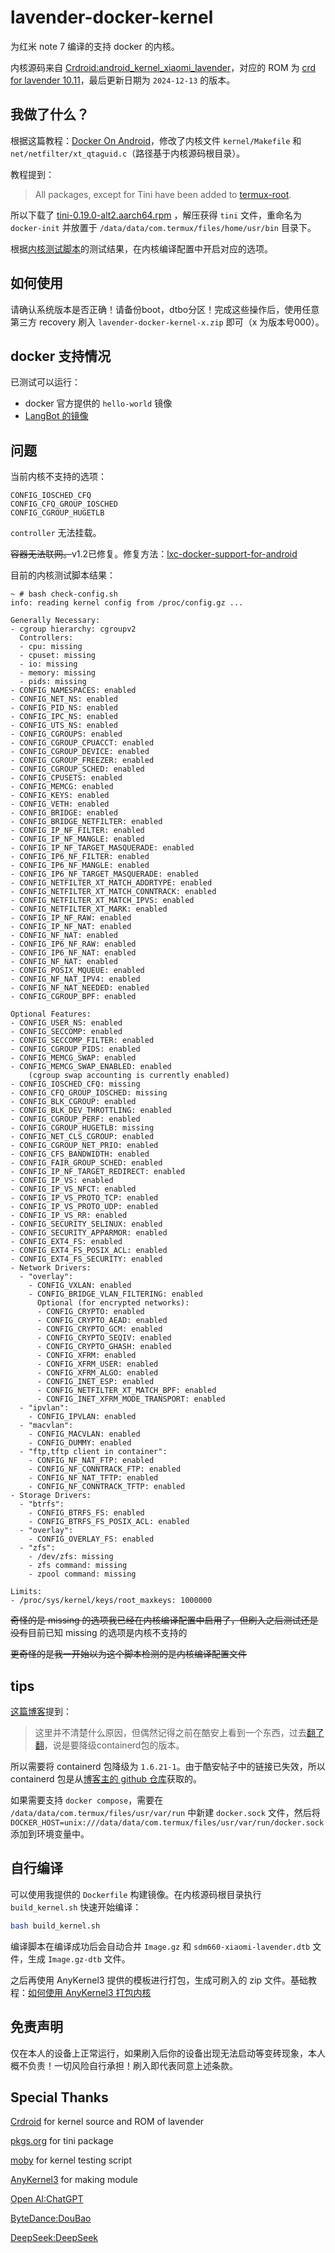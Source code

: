 # lavender-docker-kernel

为红米 note 7 编译的支持 docker 的内核。

内核源码来自 [Crdroid:android_kernel_xiaomi_lavender](https://github.com/crdroidandroid/android_kernel_xiaomi_lavender/tree/b7b27af5994f7afc11f69cfef194a8dc738842b4)，对应的 ROM 为 [crd for lavender 10.11](https://crdroid.net/lavender/10)，最后更新日期为 `2024-12-13` 的版本。

## 我做了什么？

根据这篇教程：[Docker On Android](https://gist.github.com/FreddieOliveira/efe850df7ff3951cb62d74bd770dce27)，修改了内核文件 `kernel/Makefile` 和 `net/netfilter/xt_qtaguid.c`（路径基于内核源码根目录）。

教程提到：

> All packages, except for Tini have been added to [termux-root](https://github.com/termux/termux-root-packages).

所以下载了 [tini-0.19.0-alt2.aarch64.rpm](https://altlinux.pkgs.org/p11/classic-aarch64/tini-0.19.0-alt2.aarch64.rpm.html) ，解压获得 `tini` 文件，重命名为 `docker-init` 并放置于 `/data/data/com.termux/files/home/usr/bin` 目录下。

根据[内核测试脚本](https://github.com/moby/moby/blob/master/contrib/check-config.sh)的测试结果，在内核编译配置中开启对应的选项。

## 如何使用

请确认系统版本是否正确！请备份boot，dtbo分区！完成这些操作后，使用任意第三方 recovery 刷入 `lavender-docker-kernel-x.zip` 即可（x 为版本号000）。

## docker 支持情况

已测试可以运行：

- docker 官方提供的 `hello-world` 镜像
- [LangBot 的镜像](https://docs.langbot.app/zh/)

## 问题

当前内核不支持的选项：

```log
CONFIG_IOSCHED_CFQ
CONFIG_CFQ_GROUP_IOSCHED
CONFIG_CGROUP_HUGETLB
```

`controller` 无法挂载。

~~容器无法联网。~~v1.2已修复。修复方法：[lxc-docker-support-for-android](https://github.com/tomxi1997/lxc-docker-support-for-android)

目前的内核测试脚本结果：

```log
~ # bash check-config.sh 
info: reading kernel config from /proc/config.gz ...

Generally Necessary:
- cgroup hierarchy: cgroupv2
  Controllers:
  - cpu: missing
  - cpuset: missing
  - io: missing
  - memory: missing
  - pids: missing
- CONFIG_NAMESPACES: enabled
- CONFIG_NET_NS: enabled
- CONFIG_PID_NS: enabled
- CONFIG_IPC_NS: enabled
- CONFIG_UTS_NS: enabled
- CONFIG_CGROUPS: enabled
- CONFIG_CGROUP_CPUACCT: enabled
- CONFIG_CGROUP_DEVICE: enabled
- CONFIG_CGROUP_FREEZER: enabled
- CONFIG_CGROUP_SCHED: enabled
- CONFIG_CPUSETS: enabled
- CONFIG_MEMCG: enabled
- CONFIG_KEYS: enabled
- CONFIG_VETH: enabled
- CONFIG_BRIDGE: enabled
- CONFIG_BRIDGE_NETFILTER: enabled
- CONFIG_IP_NF_FILTER: enabled
- CONFIG_IP_NF_MANGLE: enabled
- CONFIG_IP_NF_TARGET_MASQUERADE: enabled
- CONFIG_IP6_NF_FILTER: enabled
- CONFIG_IP6_NF_MANGLE: enabled
- CONFIG_IP6_NF_TARGET_MASQUERADE: enabled
- CONFIG_NETFILTER_XT_MATCH_ADDRTYPE: enabled
- CONFIG_NETFILTER_XT_MATCH_CONNTRACK: enabled
- CONFIG_NETFILTER_XT_MATCH_IPVS: enabled
- CONFIG_NETFILTER_XT_MARK: enabled
- CONFIG_IP_NF_RAW: enabled
- CONFIG_IP_NF_NAT: enabled
- CONFIG_NF_NAT: enabled
- CONFIG_IP6_NF_RAW: enabled
- CONFIG_IP6_NF_NAT: enabled
- CONFIG_NF_NAT: enabled
- CONFIG_POSIX_MQUEUE: enabled
- CONFIG_NF_NAT_IPV4: enabled
- CONFIG_NF_NAT_NEEDED: enabled
- CONFIG_CGROUP_BPF: enabled

Optional Features:
- CONFIG_USER_NS: enabled
- CONFIG_SECCOMP: enabled
- CONFIG_SECCOMP_FILTER: enabled
- CONFIG_CGROUP_PIDS: enabled
- CONFIG_MEMCG_SWAP: enabled
- CONFIG_MEMCG_SWAP_ENABLED: enabled
    (cgroup swap accounting is currently enabled)
- CONFIG_IOSCHED_CFQ: missing
- CONFIG_CFQ_GROUP_IOSCHED: missing
- CONFIG_BLK_CGROUP: enabled
- CONFIG_BLK_DEV_THROTTLING: enabled
- CONFIG_CGROUP_PERF: enabled
- CONFIG_CGROUP_HUGETLB: missing
- CONFIG_NET_CLS_CGROUP: enabled
- CONFIG_CGROUP_NET_PRIO: enabled
- CONFIG_CFS_BANDWIDTH: enabled
- CONFIG_FAIR_GROUP_SCHED: enabled
- CONFIG_IP_NF_TARGET_REDIRECT: enabled
- CONFIG_IP_VS: enabled
- CONFIG_IP_VS_NFCT: enabled
- CONFIG_IP_VS_PROTO_TCP: enabled
- CONFIG_IP_VS_PROTO_UDP: enabled
- CONFIG_IP_VS_RR: enabled
- CONFIG_SECURITY_SELINUX: enabled
- CONFIG_SECURITY_APPARMOR: enabled
- CONFIG_EXT4_FS: enabled
- CONFIG_EXT4_FS_POSIX_ACL: enabled
- CONFIG_EXT4_FS_SECURITY: enabled
- Network Drivers:
  - "overlay":
    - CONFIG_VXLAN: enabled
    - CONFIG_BRIDGE_VLAN_FILTERING: enabled
      Optional (for encrypted networks):
      - CONFIG_CRYPTO: enabled
      - CONFIG_CRYPTO_AEAD: enabled
      - CONFIG_CRYPTO_GCM: enabled
      - CONFIG_CRYPTO_SEQIV: enabled
      - CONFIG_CRYPTO_GHASH: enabled
      - CONFIG_XFRM: enabled
      - CONFIG_XFRM_USER: enabled
      - CONFIG_XFRM_ALGO: enabled
      - CONFIG_INET_ESP: enabled
      - CONFIG_NETFILTER_XT_MATCH_BPF: enabled
      - CONFIG_INET_XFRM_MODE_TRANSPORT: enabled
  - "ipvlan":
    - CONFIG_IPVLAN: enabled
  - "macvlan":
    - CONFIG_MACVLAN: enabled
    - CONFIG_DUMMY: enabled
  - "ftp,tftp client in container":
    - CONFIG_NF_NAT_FTP: enabled
    - CONFIG_NF_CONNTRACK_FTP: enabled
    - CONFIG_NF_NAT_TFTP: enabled
    - CONFIG_NF_CONNTRACK_TFTP: enabled
- Storage Drivers:
  - "btrfs":
    - CONFIG_BTRFS_FS: enabled
    - CONFIG_BTRFS_FS_POSIX_ACL: enabled
  - "overlay":
    - CONFIG_OVERLAY_FS: enabled
  - "zfs":
    - /dev/zfs: missing
    - zfs command: missing
    - zpool command: missing

Limits:
- /proc/sys/kernel/keys/root_maxkeys: 1000000
```

~~奇怪的是 missing 的选项我已经在内核编译配置中启用了，但刷入之后测试还是没有~~目前已知 missing 的选项是内核不支持的

~~更奇怪的是我一开始以为这个脚本检测的是内核编译配置文件~~

## tips

[这篇博客](https://www.cnblogs.com/kanadeblisst/p/18308946)提到：

> 这里并不清楚什么原因，但偶然记得之前在酷安上看到一个东西，过去[翻了翻](https://www.coolapk.com/feed/51581431?shareKey=MmRlNTgxOTVmNjliNjY5M2QwMGU~)，说是要降级containerd包的版本。

所以需要将 containerd 包降级为 `1.6.21-1`。由于酷安帖子中的链接已失效，所以 containerd 包是从[博客主的 github 仓库](https://github.com/kanadeblisst00/docker-in-guacamole)获取的。

如果需要支持 `docker compose`，需要在 `/data/data/com.termux/files/usr/var/run` 中新建 `docker.sock` 文件，然后将 `DOCKER_HOST=unix:///data/data/com.termux/files/usr/var/run/docker.sock` 添加到环境变量中。

## 自行编译

可以使用我提供的 `Dockerfile` 构建镜像。在内核源码根目录执行 `build_kernel.sh` 快速开始编译：

```bash
bash build_kernel.sh
```

编译脚本在编译成功后会自动合并 `Image.gz` 和 `sdm660-xiaomi-lavender.dtb` 文件，生成 `Image.gz-dtb` 文件。

之后再使用 AnyKernel3 提供的模板进行打包，生成可刷入的 zip 文件。基础教程：[如何使用 AnyKernel3 打包内核](https://github.com/tiann/KernelSU/discussions/952)

## 免责声明

仅在本人的设备上正常运行，如果刷入后你的设备出现无法启动等变砖现象，本人概不负责！一切风险自行承担！刷入即代表同意上述条款。

## Special Thanks

[Crdroid](https://crdroid.net/) for kernel source and ROM of lavender

[pkgs.org](https://altlinux.pkgs.org) for tini package

[moby](https://github.com/moby/moby) for kernel testing script

[AnyKernel3](https://github.com/osm0sis/AnyKernel3) for making module

[Open AI:ChatGPT](https://chatgpt.com/)

[ByteDance:DouBao](https://www.doubao.com/)

[DeepSeek:DeepSeek](https://chat.deepseek.com/)